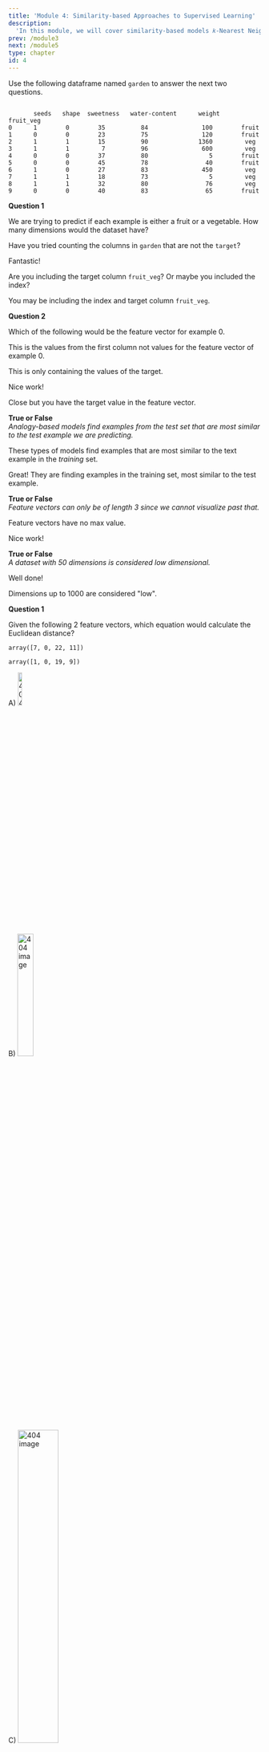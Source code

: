 ```yaml
---
title: 'Module 4: Similarity-based Approaches to Supervised Learning'
description:
  'In this module, we will cover similarity-based models 𝑘-Nearest Neighbours (also known as 𝑘-NNs) and Support Vector Machines (SVMs with an RBF kernel).'
prev: /module3
next: /module5
type: chapter
id: 4
---
```


<exercise id="0" title="Module Learning Outcomes"  type="slides, video">

<slides source="module4/module4_00" shot="0" start="0:006" end="3:39">
</slides>

</exercise>

<exercise id="1" title="Terminology" type="slides,video">

<slides source="module4/module4_01" shot="3" start="0:003" end="1:54">
</slides>

</exercise>

<exercise id="2" title= "Dimension Questions">

Use the following dataframe named `garden` to answer the next two questions. 

```out
               
       seeds   shape  sweetness   water-content      weight    fruit_veg
0      1        0        35          84               100        fruit
1      0        0        23          75               120        fruit
2      1        1        15          90              1360         veg
3      1        1         7          96               600         veg
4      0        0        37          80                 5        fruit
5      0        0        45          78                40        fruit  
6      1        0        27          83               450         veg
7      1        1        18          73                 5         veg
8      1        1        32          80                76         veg
9      0        0        40          83                65        fruit
```

**Question 1**  

We are trying to predict if each example is either a fruit or a vegetable. 
How many dimensions would the dataset have?

<choice id="1">

<opt text="1">

Have you tried counting the columns in `garden` that are not the `target`? 

</opt>

<opt text= "5" correct="true">
 
Fantastic!

</opt>

<opt text="6" >

Are you including the target column `fruit_veg`? Or maybe you included the index?

</opt>

<opt text="7">

You may be including the index and target column `fruit_veg`. 

</opt>

</choice>

**Question 2**   

Which of the following would be the feature vector for example 0. 

<choice id="2" >

<opt text="<code>array([1,  0, 1, 1, 0, 0, 1, 1, 1, 0])<code>">

This is the values from the first column not values for the feature vector of example 0. 

</opt>

<opt text="<code>array([fruit,  fruit, veg, veg, fruit, fruit, veg, veg, veg, fruit])<code>">

This is only containing the values of the target.

</opt>

<opt text="<code>array([1, 0, 35, 84, 100])<code>" correct="true">

Nice work!

</opt>

<opt text="<code>array([1, 0, 35, 84, 100,  fruit])<code>">

Close but you have the target value in the feature vector.

</opt>

</choice>

</exercise>

<exercise id="3" title="True and False Terminology">

**True or False**     
_Analogy-based models find examples from the test set that are most similar to the test example we are predicting._

<choice id="1" >
<opt text="True"  >

These types of models find examples that are most similar to the text example in the *training* set. 

</opt>

<opt text="False" correct="true">

Great! They are finding examples in the training set, most similar to the test example. 

</opt>

</choice>

**True or False**     
*Feature vectors can only be of length 3 since we cannot visualize past that.*

<choice id="2">
<opt text="True" >

Feature vectors have no max value.

</opt>

<opt text="False" correct="true">

Nice work! 

</opt>

</choice >

**True or False**     
*A dataset with 50 dimensions is considered low dimensional.*

<choice id="2">
<opt text="True" correct="true">

Well done!

</opt>

<opt text="False" >

Dimensions up to 1000 are considered "low". 

</opt>

</choice >

</exercise>

<exercise id="4" title="Distances" type="slides,video">
<slides source="module4/module4_04" shot="0" start="0:006" end="3:39">
</slides>

</exercise>

<exercise id="5" title= "Calculating Distances">


**Question 1**     

Given the following 2 feature vectors, which equation would calculate the Euclidean distance?

```
array([7, 0, 22, 11])
```

```
array([1, 0, 19, 9])
```

A) <img src="/module4/eq1.png"  width = "13%" alt="404 image" />

B) <img src="/module4/eq2.png"  width = "25%" alt="404 image" />

C) <img src="/module4/eq3.png"  width = "40%" alt="404 image" />

D) <img src="/module4/eq4.png"  width = "50%" alt="404 image" />


<choice id="1">

<opt text="A">

Not quite. 

</opt>

<opt text= "B" >
 
How many numbers are you performing subtraction on?

</opt>

<opt text="C" >

How many features are in each vector?

</opt>

<opt text="D"  correct="true">

Nice work.

</opt>

</choice>

**Question 2**   

What is the distance between the 2 vectors?

<choice id="2" >

<opt text="49"  >

You forgot to square root!

</opt>

<opt text="7" correct="true">

Great!

</opt>

<opt text="6">

Not quite there.

</opt>

<opt text="36">

Close but you have the target value in the feature vector.

</opt>

</choice>

</exercise>

<exercise id="6" title="Distance True or False">

**True or False**     
_Distance will always have a positive value._

<choice id="1" >
<opt text="True"  correct="true">

Yes! We are squaring all the differences which means that distance can only be a positive value. 

</opt>

<opt text="False" >

Take a look at the equation we use to calculate Euclidean distance. 

</opt>

</choice>

</exercise>

<exercise id="7" title='Calculating Euclidean Distance by "Hand"'>

**Instructions:**    
Running a coding exercise for the first time could take a bit of time for everything to load.  Be patient, it could take a few minutes. 

**When you see `____` in a coding exercise, replace it with what you assume to be the correct code.  Run it and see if you obtain the desired output.  Submit your code to validate if you were correct.**

_**Make sure you remove the hash (`#`) symbol in the coding portions of this question.  We have commented them so that the line won't execute and you can test your code after each step.**_

Let's calculate the Euclidean distance between 2 examples in the Pokémon dataset without using Scikit-learn. 

Tasks:     

- Subtract the two first Pokémon feature vectors and save it in an object named `sub_pk`.
- Square the difference and save it in an object named `sq_sub_pk`.
- Sum the squared difference from each dimension and save the result in an object named `sss_pk`.
- Finally, take the square root of the entire calculation and save it in an object named `pk_distance`.

<codeblock id="04_07">

- Are you importing `sqrt` from the `math` library?
- Are you using `X.iloc[1] - X.iloc[0]` to subtract the first 2 Pokémon feature vectors?
- Are you using `**2` to square the difference??
- Are you using `.sum()` to sum the differences?
- Are you using `sqrt()` to square root the sum of squared differences?

</codeblock>

</exercise>

<exercise id="8" title='Calculating Euclidean Distance with Scikit-learn'>

**Instructions:**    
Running a coding exercise for the first time could take a bit of time for everything to load.  Be patient, it could take a few minutes. 

**When you see `____` in a coding exercise, replace it with what you assume to be the correct code.  Run it and see if you obtain the desired output.  Submit your code to validate if you were correct.**

_**Make sure you remove the hash (`#`) symbol in the coding portions of this question.  We have commented them so that the line won't execute and you can test your code after each step.**_

This time, let's calculate the Euclidean distance between 2 examples in the Pokémon dataset using Scikit-learn. 

Tasks:     

- Import the necessary library.
- Calculate the Euclidean distance of the first 2 Pokémon and save it in an object named pk_distance.

<codeblock id="04_08">

- Are you importing `euclidean_distances` from `sklearn.metrics.pairwise` 
- Are you making sure to use `euclidean_distances(X.iloc[:2])`
- Are you selecting the right value from the array using `[0,1]`
</codeblock>

</exercise>

<exercise id="9" title="Finding the Nearest Neighbour" type="slides,video">
<slides source="module4/module4_09" shot="0" start="0:006" end="3:39">
</slides>

</exercise>

<exercise id="10" title= "Finding Neighbours Questions">

**Question 1**  

What would happen if we didn't use `fill_diagonal()` when trying to find the closest example to an existing one?

<choice id="1">

<opt text="We would get the farthest example from the one we are trying to find instead of the closest.">

Not quite. 

</opt>

<opt text= "We would get itself as the closest example."  correct="true" >
 
Right, there is 0 distance from a point to itself. 

</opt>

<opt text="We would obtain the mean distance from all points to the current one." >

Unfortunately, the mean has nothing to do with why we fill the diagonals in.

</opt>

<opt text="We would get 0 examples." >

We would get an example but it would be the wrong one.

</opt>

</choice>

**Question 2**   

How many dimension does the input vector for `kneighbors()` need to be?

<choice id="2" >

<opt text="1" >

1d vectors will result in an error. 

</opt>

<opt text="2" correct="true">

Great!

</opt>

<opt text="3">

This will throw an error. 

</opt>

<opt text="It must be a pandas dataframe">

Close but you have the target value in the feature vector.

</opt>

</choice>

</exercise>

<exercise id="11" title="Nearest Neighbours True or False">

**True or False**     
_Similar to decision trees, k-NNs finds a small set of good features._

<choice id="1" >
<opt text="True"  >

K-NNs use all the features!

</opt>

<opt text="False" correct="true" >

Great work!

</opt>

</choice>

**True or False**     
_Finding the distances to a query point takes double the time as finding the nearest neighbour._

<choice id="2" >
<opt text="True"  >

This is completely made up!

</opt>

<opt text="False" correct="true" >

Great work!

</opt>

</choice>

</exercise>

<exercise id="12" title='Calculating the Distance to a Query Point'>

**Instructions:**    
Running a coding exercise for the first time could take a bit of time for everything to load.  Be patient, it could take a few minutes. 

**When you see `____` in a coding exercise, replace it with what you assume to be the correct code.  Run it and see if you obtain the desired output.  Submit your code to validate if you were correct.**

_**Make sure you remove the hash (`#`) symbol in the coding portions of this question.  We have commented them so that the line won't execute and you can test your code after each step.**_

Let's calculate the closet Pokémon in the training set to a Snoodle (our made-up Pokémon!

Snoodle	has the following feature vector. 

```out
[[53,  77,  43,  69,  80,  57,  379,  3]]
```
Which Pokémon in the training set, most resembles a Snoodle?

Tasks:     

- Create a model and name it `nn` (make sure you are finding the single closest Pokémon).
- Train your model on `X_train`.
- Predict your Pokémon using `kneighbors` and save it in an object named `snoodles_neighbour`.
- Which Pokémon (the name) is Snoodle most similar to? Save it in an object named `snoodle_name`.

<codeblock id="04_12">

- Are you importing ?
- Are you using ` NearestNeighbors(n_neighbors=1)`?
- Are you using `nn.fit(X_train)`?
- Are you using `nn.kneighbors(query_point)` ?
- Are you using `train_df.iloc[snoodles_neighbour[1].item()]['name']` to get the name of the closest Pokémon?

</codeblock>
</exercise>

<exercise id="13" title="𝑘 -Nearest Neighbours (𝑘-NNs) Classifier" type="slides,video">
<slides source="module4/module4_13" shot="0" start="0:006" end="3:39">
</slides>

</exercise>

<exercise id="14" title= "Classifying Examples by Hand">

Consider this toy dataset:

<center><img src="/module4/Q14.png"  width = "40%" alt="404 image" /></center>

**Question 1**  

If 𝑘=1 , what would you predict for &nbsp; &nbsp;   <img src="/module4/ans14.png"  width = "8%" alt="404 image" /> &nbsp;&nbsp;&nbsp;?

<choice id="1">

<opt text="0">

the point (2, 2) is the closest to (0, 0).
 
</opt>

<opt text= "1"  correct="true" >
 
Right, the point (2, 2) is the closest to (0, 0) and it is categorized as 1. 

</choice>

**Question 2**  

If  𝑘=3 , what would you predict for &nbsp; &nbsp;   <img src="/module4/ans14.png"  width = "8%" alt="404 image" /> &nbsp;&nbsp;&nbsp;?

<choice id="2" >

<opt text="0" correct="true">

Nice!

</opt>

<opt text= "1" >
 
The points (2, 2), (5, 2) and (4, 3) are the closest to (0, 0). Which label is more occurring?

</opt>

</choice>


</exercise>

<exercise id="15" title="K-NN Classifiers True or False">

**True or False**     
_The classification of the closest neighbour to the test example always contributes the most to the prediction._

<choice id="1" >
<opt text="True">

Not always. You can select this as an option but it is not done like this by default.

</opt>

<opt text="False" correct="true" >

Great work!

</opt>

</choice>

**True or False**     
*The `n_neighbors` hyperparameter must be less than the number of examples in the training set.*

<choice id="2" >
<opt text="True" correct="true"  >

Nice work. 

</opt>

<opt text="False" >

You can't assign `n_neighbors` to a value greater than the possible number of examples in the training set. 

</opt>

</choice>

</exercise>

<exercise id="16" title='Predicting with a KNN-Classifier'>

**Instructions:**    
Running a coding exercise for the first time could take a bit of time for everything to load.  Be patient, it could take a few minutes. 

**When you see `____` in a coding exercise, replace it with what you assume to be the correct code.  Run it and see if you obtain the desired output.  Submit your code to validate if you were correct.**

_**Make sure you remove the hash (`#`) symbol in the coding portions of this question.  We have commented them so that the line won't execute and you can test your code after each step.**_

Let's try to classify some Pokémon from the Pokémon dataset. How well does our model do on the training data?

Tasks:     

- Create a `KNeighborsClassifier` model with `n_neighbors` equal to 5 and name it `model`.
- Train your model on `X_train` and `y_train` (Hint: you may want to use `.to_numpy()`).
- Score your model on the training set using `.score()` and save it in an object named `train_score`.
- Score your model on the test set using `.score()` and save it in an object named `test_score`.

<codeblock id="04_16">

- Are you importing `KNeighborsClassifier`?
- Are you using ` KNeighborsClassifier(n_neighbors=5)`?
- Are you using `model.fit(X_train, y_train.to_numpy())`?
- Are you using `model.score(X_train, y_train)` to find the training score?
- Are you using `model.score(X_test, y_test)` to find the test score?

</codeblock>
</exercise>

<exercise id="17" title="Choosing 𝑘 (n_neighbors)" type="slides,video">
<slides source="module4/module4_17" shot="0" start="0:006" end="3:39">
</slides>

</exercise>

<exercise id="18" title= "Choosing K for Your Model">

Consider this graph:

<center><img src="/module4/Q18a.png"  width = "80%" alt="404 image" /></center>

**Question 1**  

What value of `n_neighbors` would you choose to train your model on? 

<choice id="1">

<opt text="0">

This is not a valid value for `n_neighbors`.
 
</opt>

<opt text= "1" >
 
Although this may have the highest training score, this does not have the highest cross-validation score. 

</opt>

<opt text= "12"  correct="true" >
 
Nice work. 

</opt>

<opt text= "16" >
 
Almost. There is a value with a higher score

</opt>

<opt text= "29">
 
You shouldn't pick the highest `n_neighbors` without the cv-score being the highest.  

</opt>

</choice>

**Question 2**  

Up to which value of `n_neighbors` is there overfitting?

<choice id="2">

<opt text="The model never overfits">

When the training score is greater than the CV score, the model is overfitting.

</opt>

<opt text= "12" >
 
There is overfitting still occurring after this value. 

</opt>

<opt text= "26" >
 
Is the training score greater than the CV score after this value?

</opt>

<opt text= "29" correct="true">

Now it appears that the model is underfitting! 

</opt>

</choice>

</exercise>

<exercise id="19" title="Curse of Dimensionality and Choosing K True or False">

**True or False**     
_With  𝑘 -NN, setting the hyperparameter  𝑘  to larger values typically increase training score._

<choice id="1" >
<opt text="True">

Have you tried it out? It could be a good idea to see this in action!

</opt>

<opt text="False" correct="true" >

Great work!

</opt>

</choice>

**True or False**     
_𝑘 -NN may perform poorly in high-dimensional space (say, d > 100)._

<choice id="2" >
<opt text="True" correct="true"  >

Nice work. 

</opt>

<opt text="False" >

Having more features in some cases is less helpful to the model.

</opt>

</choice>

</exercise>

<exercise id="20" title='Hyperparameter Tuning'>

**Instructions:**    
Running a coding exercise for the first time could take a bit of time for everything to load.  Be patient, it could take a few minutes. 

**When you see `____` in a coding exercise, replace it with what you assume to be the correct code.  Run it and see if you obtain the desired output.  Submit your code to validate if you were correct.**

_**Make sure you remove the hash (`#`) symbol in the coding portions of this question.  We have commented them so that the line won't execute and you can test your code after each step.**_

In the last exercise, we classified some Pokémon from the Pokémon dataset but we were not using the model that could have been the best! Let's try hyperparameter tuning.

First, let's see which hyperparameter is the most optimal. 

Tasks:     

Fill in the code for  a `for` loop that does the following:
- iterates over the values 1-50 in increments of 5.
- Builds a  `KNeighborsClassifier` model with `n_neighbors` equal to each iteration.
- Uses `cross_validate` on the model with a `cv=10` and `return_train_score=True`.
- Appends the k value to the `n_neighbors` list in the dictionary `results_dict`.
- Appends the `test_score` to the `mean_cv_score` list in the dictionary. 
- Appends the `train_score` to the `mean_train_score` list in the dictionary. 

We have given you code that wrangles this dictionary and transforms it into a state ready for plotting.

Finish off by filling in the blank to create a line graph that plots the train and validation scores for each value of k.      
(Note: we have edited the limits of the y-axis so it's easier to read)

<codeblock id="04_20a">

- Are you importing `KNeighborsClassifier`?
- Are you using ` KNeighborsClassifier(n_neighbors=11)`?
- Are you using `model.fit(X_train, y_train.to_numpy())`?
- Are you using `cross_validate(model, X_train, y_train, cv=10, return_train_score=True)`?
- Are you using `alt.Chart(results_df).mark_line()` to create your plot?

</codeblock>


**Question 1**    
To which depth would you set your `n_neighbors` hyperparameter?

<choice id="1" >
<opt text="1" >

There are other `n_neighbors` values that have a higher cross-validation score than at this value. 

</opt>

<opt text="11" correct="true">

Great! The CV score is highest at this value. 

</opt>

<opt text="24"   >

Are you sure this is the n_neighbors with the highest cross-validation score possible?

</opt>

<opt text="31">

Are you sure this is the n_neighbors with the highest cross-validation score possible?

</opt>

</choice>

Tasks:     

Now that we have found a suitable value for `n_neighbors`, let's build a new model and let this hyperparameter value. How well does your model do on the test data?

Tasks:     

- Build a model using `KNeighborsClassifier()` using the optimal `n_neighbors`. 
- Save this in an object named `model`. 
- Fit your model on the objects `X_train` and `y_train`.
- Evaluate the test score of the model using `.score()` on `X_test` and `y_test` and save the values in an object named `test_score` rounded to 4 decimal places.

<codeblock id="04_20b">

- Are using `KNeighborsClassifier(n_neighbors=11)`?
- Are you using the model named `model`?
- Are you calling `.fit(X_train, y_train)` on your model?
- Are you scoring your model using `model.score(X_test, y_test)`?
- Are you rounding to 4 decimal places?
- Are you calculating `test_score` as  `round(model.score(X_test, y_test), 4)` )

</codeblock>

</exercise>

<exercise id="21" title="𝑘 -Nearest Neighbours Regressor" type="slides,video">
<slides source="module4/module4_21" shot="0" start="0:006" end="3:39">
</slides>

</exercise>

<exercise id="22" title= "Choosing K for Your Model">

Consider this toy dataset:

<center><img src="/module4/Q14.png"  width = "40%" alt="404 image" /></center>

**Question 1**  

If 𝑘=1 , what would you predict for &nbsp; &nbsp;   <img src="/module4/ans14.png"  width = "8%" alt="404 image" /> &nbsp;&nbsp;&nbsp; if we were doing regression rather than classification?

<choice id="1">

<opt text="0">

The points (2, 2), (5, 2) and (4, 3) are the closest to (0, 0) and so we must take the average of all the values. 
 
</opt>

<opt text= "1"  >
 
The points (2, 2), (5, 2) and (4, 3) are the closest to (0, 0) and so we must take the average of all the values.

<opt text= "1/3"  correct="true" >
 
You got it!

<opt text= "3">
 
We must take the average of the 3 nearest examples. 

</choice>

**Question 2**  

**True or False**     
_K-NN with Regression can only be done in a 1-dimensional space._

<choice id="2" >

<opt text="True"  >

K-NN can be done with just as many dimensions as classification

</opt>

<opt text="False" correct="true"  >

Nice work. 

</opt>

</choice>


</exercise>

<exercise id="23" title='Building a KNN-Regressor'>

**Instructions:**    
Running a coding exercise for the first time could take a bit of time for everything to load.  Be patient, it could take a few minutes. 

**When you see `____` in a coding exercise, replace it with what you assume to be the correct code.  Run it and see if you obtain the desired output.  Submit your code to validate if you were correct.**

_**Make sure you remove the hash (`#`) symbol in the coding portions of this question.  We have commented them so that the line won't execute and you can test your code after each step.**_

Let's bring in this Pokémon dataset again, but this time we are not going to be predicting a Pokémon’s capture rate (`capture_rt`) instead of its `legendary` classification.

We did the same process of cross validation and scoring as we did before but we obtain this plot: 

<center><img src="/module4/Q23.png"  width = "90%" alt="404 image" /></center>

This model didn't end up having a clear best score when we hyperparameter tuned but in the end, we decided to use `n_neighbors=12`.

Let's build a KNeighborsRegressor with this hyperparameter value and see how well does your model do on the test data?

Tasks:     

- Build a model using `KNeighborsRegressor()` using the optimal `n_neighbors`. 
- Save this in an object named `model`. 
- Fit your model on the objects `X_train` and `y_train`.
- Evaluate the test score of the model using `.score()` on `X_test` and `y_test` and save the values in an object named `test_score` rounded to 4 decimal places.

<codeblock id="04_23b">

- Are using `KNeighborsRegressor(n_neighbors=11)`?
- Are you using the model named `model`?
- Are you calling `.fit(X_train, y_train)` on your model?
- Are you scoring your model using `model.score(X_test, y_test)`?
- Are you rounding to 4 decimal places?
- Are you calculating `test_score` as  `round(model.score(X_test, y_test), 4)` )

</codeblock>

</exercise>

<exercise id="24" title="Support Vector Machines (SVMs) with RBF Kernel" type="slides,video">
<slides source="module4/module4_24" shot="0" start="0:006" end="3:39">
</slides>

</exercise>

<exercise id="25" title= "Testing your RBF Knowledge">

These two boundary plots were made using SVM with an RBF kernel and the other with K-Nearest Neighbours. 
<center><img src="/module4/Q25.png"  width = "90%" alt="404 image" /></center>

<br>

**Question 1**  

Which plot more likely visualizes the boundaries of the SVM model?

<choice id="1">

<opt text="Left">

Which plot has smoother boundaries?
 
</opt>

<opt text= "Right"  correct="true" >
 
Nice

</choice>


</exercise>

<exercise id="26" title="SVM True or False">

**True or False**     
_In Scikit Learn’s SVC classifier, large values of gamma tend to result in higher training score but probably lower validation score._

<choice id="1" >
<opt text="True “correct="true">

Great work!

</opt>

<opt text="False"  >

As we increase gamma, since our model is becoming more complex, our training score should increase. Since the model is more specific to the training data, the test score may decrease.

</opt>

</choice>

**True or False**     
_If we increase both `gamma` and `C`, we can't be certain if the model becomes more complex our less complex._

<choice id="2" >
<opt text="True"  >

Increasing both `C` and `gamma` makes the model more complex in both cases so the model will be increasing in complexity. 

</opt>

<opt text="False" correct="true" >

Great work. 

</opt>

</choice>

</exercise>

<exercise id="27" title='Predicting with an SVM Classifier'>

**Instructions:**    
Running a coding exercise for the first time could take a bit of time for everything to load.  Be patient, it could take a few minutes. 

**When you see `____` in a coding exercise, replace it with what you assume to be the correct code.  Run it and see if you obtain the desired output.  Submit your code to validate if you were correct.**

_**Make sure you remove the hash (`#`) symbol in the coding portions of this question.  We have commented them so that the line won't execute and you can test your code after each step.**_

We've used K-Nearest Neighbours to classify Pokémon from the Pokémon dataset so now let's try to do the same thing with an RBF kernel!

Tasks:     

- Create an `SVM` model with `gamma` equal to 0.1 and `C` equal to 10cand name it `model`.
- Train your model on `X_train` and `y_train` (Hint: you may want to use `.to_numpy()`).
- Score your model on the training set using `.score()` and save it in an object named `train_score`.
- Score your model on the test set using `.score()` and save it in an object named `test_score`.

<codeblock id="04_27">

- Are you importing `SVM`?
- Are you using ` SVM(gamma=0.1, C=10)`?
- Are you using `model.fit(X_train, y_train.to_numpy())`?
- Are you using `model.score(X_train, y_train)` to find the training score?
- Are you using `model.score(X_test, y_test)` to find the test score?

</codeblock>

**Question 1**    
Does this model give similar results to K-NN?

<choice id="1" >
<opt text="Yes" >

We got around .80 with K-NN, do you think that this is close enough?

</opt>

<opt text="No" correct="true">

It seems like we have some hyperparameters to tune and/or this may not be the best model for us this time.

</opt>

</choice>

</exercise>

<exercise id="28" title="What Did We Just Learn?" type="slides, video">
<slides source="module4/module4_end" shot="0" start="0:003" end="1:54">
</slides>
</exercise>

